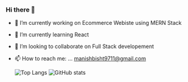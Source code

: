 ### Hi there 👋

- 🔭 I’m currently working on Ecommerce Webiste using MERN Stack
- 🌱 I’m currently learning React
- 👯 I’m looking to collaborate on Full Stack developement
- 📫 How to reach me: ... manishbisht9711@gmail.com


  ![Top Langs](https://github-readme-stats.vercel.app/api/top-langs/?username=ManishBisht777&theme=tokyonight)
![GitHub stats](https://github-readme-stats.vercel.app/api?username=ManishBisht777&show_icons=true&theme=tokyonight)
 

